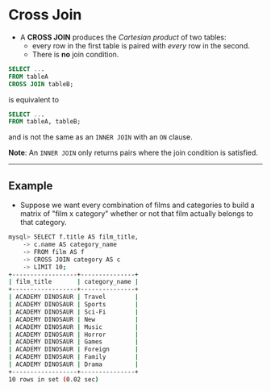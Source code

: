 # Cross Join

- A **CROSS JOIN** produces the *Cartesian product* of two tables: 
  - every row in the first table is paired with *every* row in the second. 
  - There is **no** join condition.

```sql
SELECT ...
FROM tableA
CROSS JOIN tableB;
```

is equivalent to

```sql
SELECT ...
FROM tableA, tableB;
```

and is not the same as an `INNER JOIN` with an `ON` clause.

**Note**: An `INNER JOIN` only returns pairs where the join condition is satisfied. 

---

## Example

- Suppose we want every combination of films and categories to build a matrix of "film x category" whether or not that film actually belongs to that category.

```bash
mysql> SELECT f.title AS film_title,
    -> c.name AS category_name
    -> FROM film AS f
    -> CROSS JOIN category AS c
    -> LIMIT 10;
+------------------+---------------+
| film_title       | category_name |
+------------------+---------------+
| ACADEMY DINOSAUR | Travel        |
| ACADEMY DINOSAUR | Sports        |
| ACADEMY DINOSAUR | Sci-Fi        |
| ACADEMY DINOSAUR | New           |
| ACADEMY DINOSAUR | Music         |
| ACADEMY DINOSAUR | Horror        |
| ACADEMY DINOSAUR | Games         |
| ACADEMY DINOSAUR | Foreign       |
| ACADEMY DINOSAUR | Family        |
| ACADEMY DINOSAUR | Drama         |
+------------------+---------------+
10 rows in set (0.02 sec)
```

